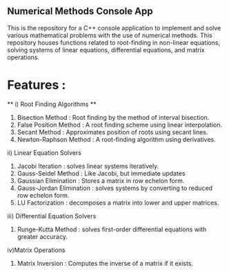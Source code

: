 ## Numerical Methods Console App

This is the repository for a C++ console application to implement and solve various mathematical problems with the use of numerical methods. This repository houses functions related to root-finding in non-linear equations, solving systems of linear equations, differential equations, and matrix operations.

# Features :

** i) Root Finding Algorithms **

1) Bisection Method : Root finding by the method of interval bisection.
2) False Position Method : A root finding scheme using linear interpolation.
3) Secant Method : Approximates position of roots using secant lines.
4) Newton-Raphson Method : A root-finding algorithm using derivatives.

ii) Linear Equation Solvers
1) Jacobi Iteration : solves linear systems iteratively.
2) Gauss-Seidel Method : Like Jacobi, but immediate updates
3) Gaussian Elimination : Stores a matrix in row echelon form.
4) Gauss-Jordan Elimination : solves systems by converting to reduced row echelon form.
5) LU Factorization : decomposes a matrix into lower and upper matrices.

iii) Differential Equation Solvers
1) Runge-Kutta Method : solves first-order differential equations with greater accuracy.

iv)Matrix Operations
1) Matrix Inversion : Computes the inverse of a matrix if it exists.
